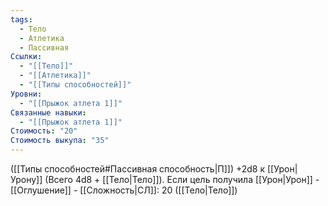 ```yaml
---
tags:
  - Тело
  - Атлетика
  - Пассивная
Ссылки:
  - "[[Тело]]"
  - "[[Атлетика]]"
  - "[[Типы способностей]]"
Уровни:
  - "[[Прыжок атлета 1]]"
Связанные навыки:
  - "[[Прыжок атлета 1]]"
Стоимость: "20"
Стоимость выкупа: "35"
---
```

([[Типы способностей#Пассивная способность|П]]) +2d8 к [[Урон|Урону]] (Всего 4d8 + [[Тело|Тело]]). Если цель получила [[Урон|Урон]] - [[Оглушение]] - [[Сложность|СЛ]]: 20 ([[Тело|Тело]])